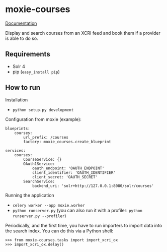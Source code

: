 moxie-courses
=============

[Documentation](https://moxie-courses.readthedocs.org/en/latest/)

Display and search courses from an XCRI feed and book them if a provider is able to do so.

Requirements
------------

* Solr 4
* pip (`easy_install pip`)

How to run
----------

Installation

* `python setup.py development`

Configuration from moxie (example):


    blueprints:
        courses:
            url_prefix: /courses
            factory: moxie_courses.create_blueprint

    services:
        courses:
            CourseService: {}
            OAuth1Service:
                oauth_endpoint: 'OAUTH_ENDPOINT'
                client_identifier: 'OAUTH_IDENTIFIER'
                client_secret: 'OAUTH_SECRET'
            SearchService:
                backend_uri: 'solr+http://127.0.0.1:8080/solr/courses'


Running the application

* `celery worker --app moxie.worker`
* `python runserver.py` (you can also run it with a profiler: `python runserver.py --profiler`)

Periodically, and the first time, you have to run importers to import data into the search index.
You can do this via a Python shell:

    >>> from moxie-courses.tasks import import_xcri_ox
    >>> import_xcri_ox.delay()

